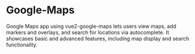 # Google-Maps
Google Maps app using vue2-google-maps lets users view maps, add markers and overlays, and search for locations via autocomplete. It showcases basic and advanced features, including map display and search functionality.
